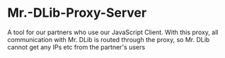 # Mr.-DLib-Proxy-Server
A tool for our partners who use our JavaScript Client. With this proxy, all communication with Mr. DLib is routed through the proxy, so Mr. DLib cannot get any IPs etc from the partner's users
